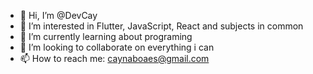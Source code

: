- 👋 Hi, I’m @DevCay
- 👀 I’m interested in Flutter, JavaScript, React and subjects in common
- 🌱 I’m currently learning about programing
- 💞️ I’m looking to collaborate on everything i can
- 📫 How to reach me: caynaboaes@gmail.com

<!---
DevCay/DevCay is a ✨ special ✨ repository because its `README.md` (this file) appears on your GitHub profile.
You can click the Preview link to take a look at your changes.
--->
